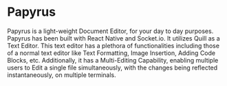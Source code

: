 # Papyrus
Papyrus is a light-weight Document Editor, for your day to day purposes.
Papyrus has been built with React Native and Socket.io. It utilizes Quill as a Text Editor. This text editor has a plethora of functionalities including those of a normal text editor like Text Formatting, Image Insertion, Adding Code Blocks, etc.
Additionally, it has a Multi-Editing Capability, enabling multiple users to Edit a single file simultaneously, with the changes being reflected instantaneously, on multiple terminals.
